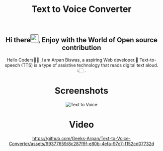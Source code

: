<h1 align="center"> Text to Voice Converter </h1>

<div align="center">
<br>
<h2 align="center">Hi there<a href=""><img src="https://raw.githubusercontent.com/MartinHeinz/MartinHeinz/master/wave.gif" width="25" height="25"/></a>, Enjoy with the World of Open source contribution </h2>


<p>Hello Coders👨‍💻 ,I am Arpan Biswas, a aspiring Web developer.🤖 Text-to-speech (TTS) is a type of assistive technology that reads digital text aloud.👆🏻 .</p>


# Screenshots
![Text to Voice](https://github.com/Geeks-Arpan/Text-to-Voice-Converter/assets/99377659/451b1477-5d72-4e90-aa22-06bceb8cd0d7)
# Video
https://github.com/Geeks-Arpan/Text-to-Voice-Converter/assets/99377659/8c287f9f-e80b-4efa-97c7-f152cd07732d
